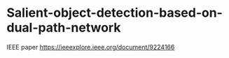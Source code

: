 # Salient-object-detection-based-on-dual-path-network

IEEE paper https://ieeexplore.ieee.org/document/9224166

